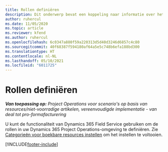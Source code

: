 ```yaml
---
title: Rollen definiëren
description: Dit onderwerp bevat een koppeling naar informatie over het instellen van categorieën voor boekbare resources.
author: ruhercul
ms.date: 11/05/2020
ms.topic: article
ms.reviewer: kfend
ms.author: ruhercul
ms.openlocfilehash: 6c0347a880f59a220313d5d40d3246d6857c4c80
ms.sourcegitcommit: 40f68387f594180af64a5e5c748b6efa188bd300
ms.translationtype: HT
ms.contentlocale: nl-NL
ms.lasthandoff: 05/10/2021
ms.locfileid: "6011725"
---
```

# <a name="define-roles"></a>Rollen definiëren

_**Van toepassing op:** Project Operations voor scenario's op basis van resources/niet-voorradige artikelen, vereenvoudigde implementatie - van deal tot pro-formafacturering_

U kunt de functionaliteit van Dynamics 365 Field Service gebruiken om de rollen in uw Dynamics 365 Project Operations-omgeving te definiëren. Zie [Categorieën voor boekbare resources instellen](/dynamics365/field-service/set-up-bookable-resource-categories) om het instellen te voltooien.


[!INCLUDE[footer-include](../includes/footer-banner.md)]
